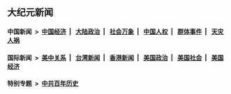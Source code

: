 ## 大纪元新闻

#### 中国新闻 &nbsp;>&nbsp; [中国经济](indexes/ncid283/README.md?11220845) &nbsp;| &nbsp; [大陆政治](indexes/ncid277/README.md?11220845) &nbsp;| &nbsp; [社会万象](indexes/ncid282/README.md?11220845) &nbsp;| &nbsp; [中国人权](indexes/ncid278/README.md?11220845) &nbsp;| &nbsp; [群体事件](indexes/ncid279/README.md?11220845) &nbsp;| &nbsp; [天灾人祸](indexes/ncid280/README.md?11220845)

#### 国际新闻 &nbsp;>&nbsp; [美中关系](indexes/nf1412576/README.md?11220845) &nbsp;| &nbsp; [台湾新闻](indexes/ncid1349361/README.md?11220845) &nbsp;| &nbsp; [香港新闻](indexes/ncid1349362/README.md?11220845) &nbsp;| &nbsp; [美国政治](indexes/ncid1078159/README.md?11220845) &nbsp;| &nbsp; [美国社会](indexes/ncid1078160/README.md?11220845) &nbsp;| &nbsp; [美国经济](indexes/ncid1078158/README.md?11220845)

#### 特别专题 &nbsp;>&nbsp; [中共百年历史](https://github.com/epoch-news/epoch-special/blob/master/README.md?11220845)  
